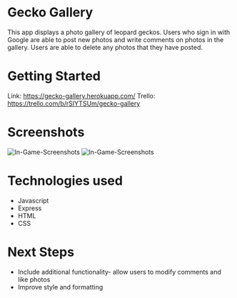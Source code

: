 # Gecko Gallery
This app displays a photo gallery of leopard geckos.
Users who sign in with Google are able to post new photos
and write comments on photos in the gallery.
Users are able to delete any photos that they have posted.

# Getting Started
Link:
https://gecko-gallery.herokuapp.com/
Trello:
https://trello.com/b/rSIYTSUm/gecko-gallery

# Screenshots
![In-Game-Screenshots](./images/screen2.png)
![In-Game-Screenshots](./images/screen1.png)

# Technologies used
* Javascript
* Express
* HTML
* CSS

# Next Steps
* Include additional functionality- allow users to modify comments and like photos
* Improve style and formatting
